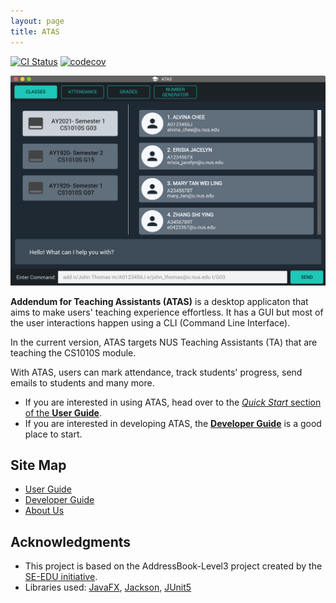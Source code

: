```yaml
---
layout: page
title: ATAS
---
```


[![CI Status](https://github.com/AY2021S1-CS2103T-W16-4/tp/workflows/Java%20CI/badge.svg)](https://github.com/AY2021S1-CS2103T-W16-4/tp/actions)
[![codecov](https://codecov.io/gh/AY2021S1-CS2103T-W16-4/tp/branch/master/graph/badge.svg)](https://codecov.io/gh/AY2021S1-CS2103T-W16-4/tp)

![Ui](images/Ui.png)

**Addendum for Teaching Assistants (ATAS)** is a desktop applicaton that aims to make users' teaching experience effortless. It has a GUI but most of the user interactions happen using a CLI (Command Line Interface).

In the current version, ATAS targets NUS Teaching Assistants (TA) that are teaching the CS1010S module.

With ATAS, users can mark attendance, track students' progress, send emails to students and many more.

* If you are interested in using ATAS, head over to the [_Quick Start_ section of the **User Guide**](UserGuide.html#quick-start).
* If you are interested in developing ATAS, the [**Developer Guide**](DeveloperGuide.html) is a good place to start.

## Site Map
* [User Guide](https://ay2021s1-cs2103t-w16-4.github.io/tp/UserGuide.html)
* [Developer Guide](https://ay2021s1-cs2103t-w16-4.github.io/tp/DeveloperGuide.html)
* [About Us](/https://ay2021s1-cs2103t-w16-4.github.io/tp/AboutUs.html)

## Acknowledgments
* This project is based on the AddressBook-Level3 project created by the [SE-EDU initiative](https://se-education.org).
* Libraries used: [JavaFX](https://openjfx.io/), [Jackson](https://github.com/FasterXML/jackson), [JUnit5](https://github.com/junit-team/junit5)

